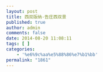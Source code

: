 ```yaml
---
layout: post
title: 西双版纳-告庄西双景
published: true
author: admin
comments: false
date: 2014-08-20 11:08:11
tags: [ ]
categories:
    - '%e6%9c%aa%e5%88%86%e7%b1%bb'
permalink: "1861"
---
```

[][1] [][2] [][3] [][4] [][5] [][6] [][7] [][8] [][9]

 [1]: http://xujianian.com/jx/wp-content/uploads/2014/09/0cae977162486b8f2e7f722fba3262ad.jpg
 [2]: http://xujianian.com/jx/wp-content/uploads/2014/09/0822bd251a9403db554f2e788e044b88.jpg
 [3]: http://xujianian.com/jx/wp-content/uploads/2014/09/40d64e40c10df070c87d7b6f01e26054.jpg
 [4]: http://xujianian.com/jx/wp-content/uploads/2014/09/97229fbda7f4f3420a4a85beb5db36b1.jpg
 [5]: http://xujianian.com/jx/wp-content/uploads/2014/09/3274dcbc8694f8395cc5e3b801c27214.jpg
 [6]: http://xujianian.com/jx/wp-content/uploads/2014/09/eb69f61ec23abb44b405d9e7adffe58b.jpg
 [7]: http://xujianian.com/jx/wp-content/uploads/2014/09/0a7c7227bd66ef44b27d3a6d8f68ecaf.jpg
 [8]: http://xujianian.com/jx/wp-content/uploads/2014/09/368980715c4182f93fa6f57cff34a7b5.jpg
 [9]: http://xujianian.com/jx/wp-content/uploads/2014/09/2ead16dc8eb2740c4acaa5429c6cbdbf1.jpg